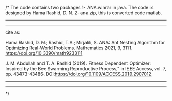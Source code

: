 /*
The code contains two packages 
1- ANA.winrar in java. The code is designed by Hama Rashid, D. N.
2- ana.zip, this is converted code matlab. 

***
***

cite as:

Hama Rashid, D. N.; Rashid, T.A.; Mirjalili, S. ANA: Ant Nesting Algorithm for Optimizing Real-World Problems. Mathematics
2021, 9, 3111. https://doi.org/10.3390/math9233111

J. M. Abdullah and T. A. Rashid (2019). Fitness Dependent Optimizer: Inspired by the Bee Swarming Reproductive Process," 
in IEEE Access, vol. 7, pp. 43473-43486. DOI:https://doi.org/10.1109/ACCESS.2019.2907012

***
***

*/
